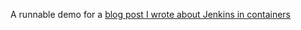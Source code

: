 A runnable demo for a [blog post  I wrote about Jenkins in containers](http://marcyoung.us/post/lets-rethink-jenkins/)
